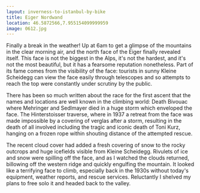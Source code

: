 ```yaml
---
layout: inverness-to-istanbul-by-bike
title: Eiger Nordwand
location: 46.5872566,7.955154099999959
image: 0612.jpg
---
```

Finally a break in the weather! Up at 6am to get a glimpse of the mountains in the clear morning air, and the north face of the Eiger finally revealed itself. This face is not the biggest in the Alps, it's not the hardest, and it's not the most beautiful, but it has a fearsome reputation nonetheless. Part of its fame comes from the visibility of the face: tourists in sunny Kleine Scheidegg can view the face easily through telescopes and so attempts to reach the top were constantly under scrutiny by the public.

There has been so much written about the race for the first ascent that the names and locations are well known in the climbing world: Death Bivouac where Mehringer and Sedlmayer died in a huge storm which enveloped the face. The Hinterstoisser traverse, where in 1937 a retreat from the face was made impossible by a covering of verglas after a storm, resulting in the death of all involved including the tragic and iconic death of Toni Kurz, hanging on a frozen rope within shouting distance of the attempted rescue.

The recent cloud cover had added a fresh covering of snow to the rocky outcrops and huge icefields visible from Kleine Scheidegg. Rivulets of ice and snow were spilling off the face, and as I watched the clouds returned, billowing off the western ridge and quickly engulfing the mountain. It looked like a terrifying face to climb, especially back in the 1930s without today's equipment, weather reports, and rescue services. Reluctantly I shelved my plans to free solo it and headed back to the valley.